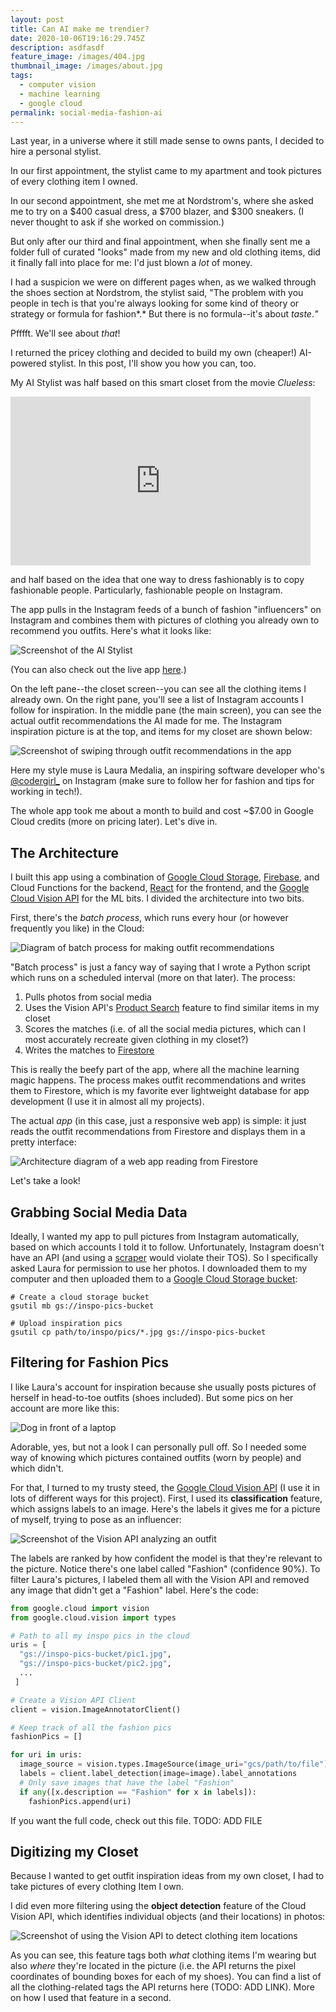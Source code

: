 ```yaml
---
layout: post
title: Can AI make me trendier?
date: 2020-10-06T19:16:29.745Z
description: asdfasdf
feature_image: /images/404.jpg
thumbnail_image: /images/about.jpg
tags:
  - computer vision
  - machine learning
  - google cloud
permalink: social-media-fashion-ai
---
```

Last year, in a universe where it still made sense to owns pants, I decided to hire a personal stylist. 

In our first appointment, the stylist came to my apartment and took pictures of every clothing item I owned.

In our second appointment, she met me at Nordstrom's, where she asked me to try on a $400 casual dress, a $700 blazer, and $300 sneakers. (I never thought to ask if she worked on commission.)

But only after our third and final appointment, when she finally sent me a folder full of curated "looks" made from my new and old clothing items, did it finally fall into place for me: I'd just blown a *lot* of money.

I had a suspicion we were on different pages when, as we walked through the shoes section at Nordstrom, the stylist said, "The problem with you people in tech is that you're always looking for some kind of theory or strategy or formula for fashion*.* But there is no formula--it's about *taste*.*"*

Pfffft. We'll see about *that*! 

I returned the pricey clothing and decided to build my own (cheaper!) AI-powered stylist. In this post, I'll show you how you can, too.

My AI Stylist was half based on this smart closet from the movie *Clueless*:

<iframe src="https://giphy.com/embed/l0IulEDITBSPyt1BK" width="480" height="270" frameBorder="0" class="giphy-embed" allowFullScreen></iframe>

and half based on the idea that one way to dress fashionably is to copy fashionable people. Particularly, fashionable people on Instagram.

The app pulls in the Instagram feeds of a bunch of fashion "influencers" on Instagram and combines them with pictures of clothing you already own to recommend you outfits. Here's what it looks like: 

![Screenshot of the AI Stylist](/images/mismatch_ui.png "AI Stylist UI")

(You can also check out the live app [here](http://mismatch.daleonai.com/).)

On the left pane--the closet screen--you can see all the clothing items I already own. On the right pane, you'll see a list of Instagram accounts I follow for inspiration. In the middle pane (the main screen), you can see the actual outfit recommendations the AI made for me. The Instagram inspiration picture is at the top, and items for my closet are shown below:

![Screenshot of swiping through outfit recommendations in the app](/images/mismatch.gif "Outfits recommended by the AI Stylist")

Here my style muse is Laura Medalia, an inspiring software developer who's [@codergirl_](https://www.instagram.com/codergirl_/) on Instagram (make sure to follow her for fashion and tips for working in tech!).

The whole app took me about a month to build and cost ~$7.00 in Google Cloud credits (more on pricing later). Let's dive in.

## The Architecture

I built this app using a combination of [Google Cloud Storage](https://cloud.google.com/storage/?utm_source=google&utm_medium=cpc&utm_campaign=na-US-all-en-dr-bkws-all-all-trial-e-dr-1009135&utm_content=text-ad-none-any-DEV_c-CRE_79747411687-ADGP_Hybrid+%7C+AW+SEM+%7C+BKWS+%7C+US+%7C+en+%7C+EXA+~+Google+Cloud+Storage-KWID_43700007031545851-kwd-11642151515&utm_term=KW_google%20cloud%20storage-ST_google+cloud+storage&gclid=CjwKCAjww5r8BRB6EiwArcckC8WRFN95onXmZi1ly_pfNslOQMjZ6Ex03ypCr7irmeuzPsrDydBL8xoCUV8QAvD_BwE), [Firebase](firebase.com), and Cloud Functions for the backend, [React](https://reactjs.org/) for the frontend, and the [Google Cloud Vision API](http://cloud.google.com/vision) for the ML bits. I divided the architecture into two bits.

First, there's the *batch process*, which runs every hour (or however frequently you like) in the Cloud:

![Diagram of batch process for making outfit recommendations](/images/pxl_20201014_203905793.jpg "The \"batch process\" makes outfit recommendations using AI")

"Batch process" is just a fancy way of saying that I wrote a Python script which runs on a scheduled interval (more on that later). The process:

1. Pulls photos from social media
2. Uses the Vision API's [Product Search](https://cloud.google.com/vision/product-search/docs) feature to find similar items in my closet
3. Scores the matches (i.e. of all the social media pictures, which can I most accurately recreate given clothing in my closet?)
4. Writes the matches to [Firestore](https://firebase.google.com/docs/firestore)

This is really the beefy part of the app, where all the machine learning magic happens. The process makes outfit recommendations and writes them to Firestore, which is my favorite ever lightweight database for app development (I use it in almost all my projects). 

The actual *app* (in this case, just a responsive web app) is simple: it just reads the outfit recommendations from Firestore and displays them in a pretty interface:

![Architecture diagram of a web app reading from Firestore](/images/pxl_20201014_204154884.jpg "The web app just displays data from Firestore")



Let's take a look!

## Grabbing Social Media Data

Ideally, I wanted my app to pull pictures from Instagram automatically, based on which accounts I told it to follow. Unfortunately, Instagram doesn't have an API (and using a [scraper](https://github.com/arc298/instagram-scraper) would violate their TOS). So I specifically asked Laura for permission to use her photos. I downloaded them to my computer and then uploaded them to a [Google Cloud Storage bucket](https://cloud.google.com/storage/?utm_source=google&utm_medium=cpc&utm_campaign=na-US-all-en-dr-bkws-all-all-trial-e-dr-1009135&utm_content=text-ad-none-any-DEV_c-CRE_79747411447-ADGP_Hybrid+%7C+AW+SEM+%7C+BKWS+%7C+US+%7C+en+%7C+EXA+~+Google+Cloud+Storage-KWID_43700007031545851-kwd-11642151515&utm_term=KW_google%20cloud%20storage-ST_google+cloud+storage&gclid=CjwKCAjw5p_8BRBUEiwAPpJO6xIv5t69bTUdDMVgY_7hC04hj1xyRz-o90_T3a332_F-QUqmofOeqhoCneUQAvD_BwE):

```shell
# Create a cloud storage bucket
gsutil mb gs://inspo-pics-bucket

# Upload inspiration pics 
gsutil cp path/to/inspo/pics/*.jpg gs://inspo-pics-bucket
```



## Filtering for Fashion Pics

I like Laura's account for inspiration because she usually posts pictures of herself in head-to-toe outfits (shoes included). But some pics on her account are more like this:



![Dog in front of a laptop](/images/doggy.jpg "Laura's cute pooch")



Adorable, yes, but not a look I can personally pull off. So I needed some way of knowing which pictures contained outfits (worn by people) and which didn't.

For that, I turned to my trusty steed, the [Google Cloud Vision API](cloud.google.com/vision) (I use it in lots of different ways for this project). First, I used its **classification** feature, which assigns labels to an image. Here's the labels it gives me for a picture of myself, trying to pose as an influencer:

![Screenshot of the Vision API analyzing an outfit](/images/screen-shot-2020-10-15-at-11.43.18-am.png "The Vision API returns lots of labels for this photo")

The labels are ranked by how confident the model is that they're relevant to the picture. Notice there's one label called "Fashion" (confidence 90%). To filter Laura's pictures, I labeled them all with the Vision API and removed any image that didn't get a "Fashion" label. Here's the code:

```python
from google.cloud import vision
from google.cloud.vision import types

# Path to all my inspo pics in the cloud
uris = [
  "gs://inspo-pics-bucket/pic1.jpg", 
  "gs://inspo-pics-bucket/pic2.jpg",
  ...
 ]

# Create a Vision API Client
client = vision.ImageAnnotatorClient()

# Keep track of all the fashion pics
fashionPics = []

for uri in uris:
  image_source = vision.types.ImageSource(image_uri="gcs/path/to/file")
  labels = client.label_detection(image=image).label_annotations
  # Only save images that have the label "Fashion"
  if any([x.description == "Fashion" for x in labels]):
    fashionPics.append(uri)


```

If you want the full code, check out this file. TODO: ADD FILE

## Digitizing my Closet

Because I wanted to get outfit inspiration ideas from my own closet, I had to take pictures of every clothing Item I own.





I did even more filtering using the **object detection** feature of the Cloud Vision API, which identifies individual objects (and their locations) in photos:

![Screenshot of using the Vision API to detect clothing item locations](/images/screen-shot-2020-10-15-at-11.43.07-am.png "The Vision API tags my top, shoes, and shorts.")



As you can see, this feature tags both *what* clothing items I'm wearing but also *where* they're located in the picture (i.e. the API returns the pixel coordinates of bounding boxes for each of my shoes). You can find a list of all the clothing-related tags the API returns here (TODO: ADD LINK). More on how I used that feature in a second.